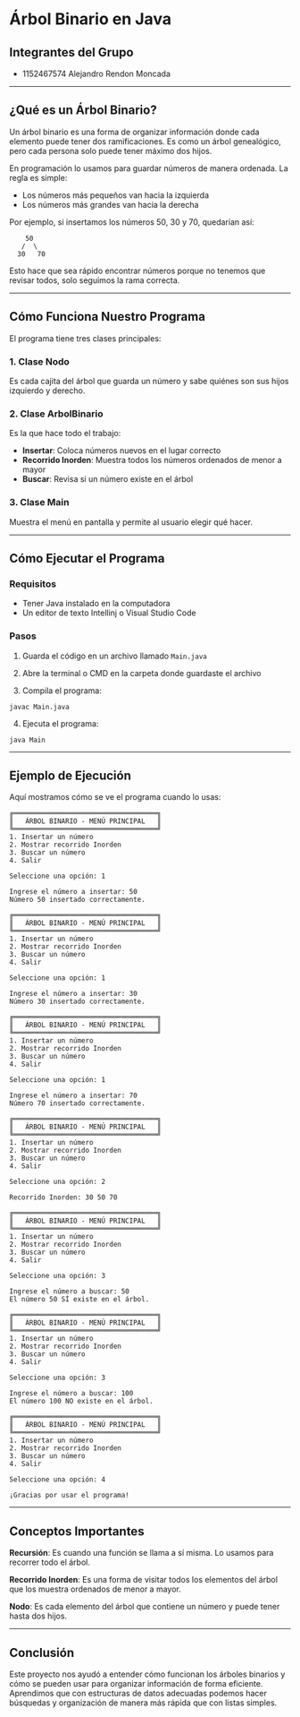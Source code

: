 # Árbol Binario en Java

## Integrantes del Grupo
- 1152467574 Alejandro Rendon Moncada

---

## ¿Qué es un Árbol Binario?

Un árbol binario es una forma de organizar información donde cada elemento puede tener dos ramificaciones. Es como un árbol genealógico, pero cada persona solo puede tener máximo dos hijos.

En programación lo usamos para guardar números de manera ordenada. La regla es simple:
- Los números más pequeños van hacia la izquierda
- Los números más grandes van hacia la derecha

Por ejemplo, si insertamos los números 50, 30 y 70, quedarían así:

```
    50
   /  \
  30   70
```

Esto hace que sea rápido encontrar números porque no tenemos que revisar todos, solo seguimos la rama correcta.

---

## Cómo Funciona Nuestro Programa

El programa tiene tres clases principales:

### 1. Clase Nodo
Es cada cajita del árbol que guarda un número y sabe quiénes son sus hijos izquierdo y derecho.

### 2. Clase ArbolBinario
Es la que hace todo el trabajo:
- **Insertar**: Coloca números nuevos en el lugar correcto
- **Recorrido Inorden**: Muestra todos los números ordenados de menor a mayor
- **Buscar**: Revisa si un número existe en el árbol

### 3. Clase Main
Muestra el menú en pantalla y permite al usuario elegir qué hacer.

---

## Cómo Ejecutar el Programa

### Requisitos
- Tener Java instalado en la computadora
- Un editor de texto Intellinj o Visual Studio Code

### Pasos

1. Guarda el código en un archivo llamado `Main.java`

2. Abre la terminal o CMD en la carpeta donde guardaste el archivo

3. Compila el programa:
```
javac Main.java
```

4. Ejecuta el programa:
```
java Main
```

---

## Ejemplo de Ejecución

Aquí mostramos cómo se ve el programa cuando lo usas:

```
╔════════════════════════════════════╗
║   ÁRBOL BINARIO - MENÚ PRINCIPAL   ║
╚════════════════════════════════════╝
1. Insertar un número
2. Mostrar recorrido Inorden
3. Buscar un número
4. Salir

Seleccione una opción: 1

Ingrese el número a insertar: 50
Número 50 insertado correctamente.

╔════════════════════════════════════╗
║   ÁRBOL BINARIO - MENÚ PRINCIPAL   ║
╚════════════════════════════════════╝
1. Insertar un número
2. Mostrar recorrido Inorden
3. Buscar un número
4. Salir

Seleccione una opción: 1

Ingrese el número a insertar: 30
Número 30 insertado correctamente.

╔════════════════════════════════════╗
║   ÁRBOL BINARIO - MENÚ PRINCIPAL   ║
╚════════════════════════════════════╝
1. Insertar un número
2. Mostrar recorrido Inorden
3. Buscar un número
4. Salir

Seleccione una opción: 1

Ingrese el número a insertar: 70
Número 70 insertado correctamente.

╔════════════════════════════════════╗
║   ÁRBOL BINARIO - MENÚ PRINCIPAL   ║
╚════════════════════════════════════╝
1. Insertar un número
2. Mostrar recorrido Inorden
3. Buscar un número
4. Salir

Seleccione una opción: 2

Recorrido Inorden: 30 50 70

╔════════════════════════════════════╗
║   ÁRBOL BINARIO - MENÚ PRINCIPAL   ║
╚════════════════════════════════════╝
1. Insertar un número
2. Mostrar recorrido Inorden
3. Buscar un número
4. Salir

Seleccione una opción: 3

Ingrese el número a buscar: 50
El número 50 SÍ existe en el árbol.

╔════════════════════════════════════╗
║   ÁRBOL BINARIO - MENÚ PRINCIPAL   ║
╚════════════════════════════════════╝
1. Insertar un número
2. Mostrar recorrido Inorden
3. Buscar un número
4. Salir

Seleccione una opción: 3

Ingrese el número a buscar: 100
El número 100 NO existe en el árbol.

╔════════════════════════════════════╗
║   ÁRBOL BINARIO - MENÚ PRINCIPAL   ║
╚════════════════════════════════════╝
1. Insertar un número
2. Mostrar recorrido Inorden
3. Buscar un número
4. Salir

Seleccione una opción: 4

¡Gracias por usar el programa!
```

---

## Conceptos Importantes

**Recursión**: Es cuando una función se llama a sí misma. Lo usamos para recorrer todo el árbol.

**Recorrido Inorden**: Es una forma de visitar todos los elementos del árbol que los muestra ordenados de menor a mayor.

**Nodo**: Es cada elemento del árbol que contiene un número y puede tener hasta dos hijos.

---

## Conclusión

Este proyecto nos ayudó a entender cómo funcionan los árboles binarios y cómo se pueden usar para organizar información de forma eficiente. Aprendimos que con estructuras de datos adecuadas podemos hacer búsquedas y organización de manera más rápida que con listas simples.
